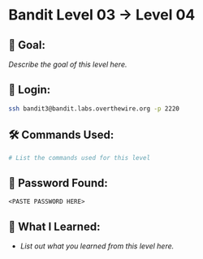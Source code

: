 # Bandit Level 03 → Level 04

## 🧠 Goal:
_Describe the goal of this level here._

## 🔐 Login:
```bash
ssh bandit3@bandit.labs.overthewire.org -p 2220
```

## 🛠️ Commands Used:
```bash
# List the commands used for this level
```

## 🧾 Password Found:
`<PASTE PASSWORD HERE>`

## 📘 What I Learned:
- _List out what you learned from this level here._
